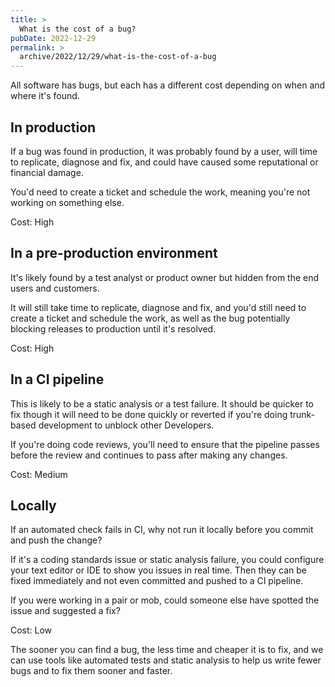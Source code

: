 ```yaml
---
title: >
  What is the cost of a bug?
pubDate: 2022-12-29
permalink: >
  archive/2022/12/29/what-is-the-cost-of-a-bug
---
```


All software has bugs, but each has a different cost depending on when and where it's found.

## In production

If a bug was found in production, it was probably found by a user, will time to replicate, diagnose and fix, and could have caused some reputational or financial damage.

You'd need to create a ticket and schedule the work, meaning you're not working on something else.

Cost: High

## In a pre-production environment

It's likely found by a test analyst or product owner but hidden from the end users and customers.

It will still take time to replicate, diagnose and fix, and you'd still need to create a ticket and schedule the work, as well as the bug potentially blocking releases to production until it's resolved.

Cost: High

## In a CI pipeline

This is likely to be a static analysis or a test failure. It should be quicker to fix though it will need to be done quickly or reverted if you're doing trunk-based development to unblock other Developers.

If you're doing code reviews, you'll need to ensure that the pipeline passes before the review and continues to pass after making any changes.

Cost: Medium

## Locally

If an automated check fails in CI, why not run it locally before you commit and push the change?

If it's a coding standards issue or static analysis failure, you could configure your text editor or IDE to show you issues in real time. Then they can be fixed immediately and not even committed and pushed to a CI pipeline.

If you were working in a pair or mob, could someone else have spotted the issue and suggested a fix?

Cost: Low

The sooner you can find a bug, the less time and cheaper it is to fix, and we can use tools like automated tests and static analysis to help us write fewer bugs and to fix them sooner and faster.
